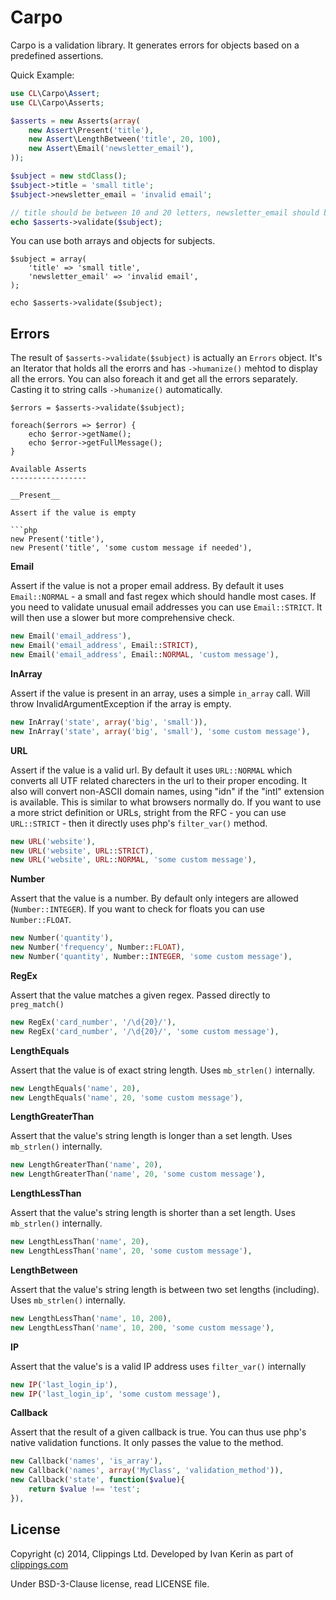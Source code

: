 Carpo
=====

Carpo is a validation library. It generates errors for objects based on a predefined assertions.

Quick Example:

```php
use CL\Carpo\Assert;
use CL\Carpo\Asserts;

$asserts = new Asserts(array(
    new Assert\Present('title'),
    new Assert\LengthBetween('title', 20, 100),
    new Assert\Email('newsletter_email'),
));

$subject = new stdClass();
$subject->title = 'small title';
$subject->newsletter_email = 'invalid email';

// title should be between 10 and 20 letters, newsletter_email should be a valid email
echo $asserts->validate($subject);

```

You can use both arrays and objects for subjects.

```
$subject = array(
    'title' => 'small title',
    'newsletter_email' => 'invalid email',
);

echo $asserts->validate($subject);
```

Errors
------

The result of ``$asserts->validate($subject)`` is actually an ``Errors`` object. It's an Iterator that holds all the erorrs and has ``->humanize()`` mehtod to display all the errors.
You can also foreach it and get all the errors separately. Casting it to string calls ``->humanize()`` automatically.

```
$errors = $asserts->validate($subject);

foreach($errors => $error) {
    echo $error->getName();
    echo $error->getFullMessage();
}

Available Asserts
-----------------

__Present__

Assert if the value is empty

```php
new Present('title'),
new Present('title', 'some custom message if needed'),
```

__Email__

Assert if the value is not a proper email address. By default it uses ``Email::NORMAL`` - a small and fast regex which should handle most cases.
If you need to validate unusual email addresses you can use ``Email::STRICT``. It will then use a slower but more comprehensive check.

```php
new Email('email_address'),
new Email('email_address', Email::STRICT),
new Email('email_address', Email::NORMAL, 'custom message'),
```

__InArray__

Assert if the value is present in an array, uses a simple ``in_array`` call. Will throw InvalidArgumentException if the array is empty.

```php
new InArray('state', array('big', 'small')),
new InArray('state', array('big', 'small'), 'some custom message'),
```

__URL__

Assert if the value is a valid url. By default it uses ``URL::NORMAL`` which converts all UTF related charecters in the url to their proper encoding. It also will convert non-ASCII domain names, using "idn" if the "intl" extension is available. This is similar to what browsers normally do.
If you want to use a more strict definition or URLs, stright from the RFC - you can use ``URL::STRICT`` - then it directly uses php's ``filter_var()`` method.

```php
new URL('website'),
new URL('website', URL::STRICT),
new URL('website', URL::NORMAL, 'some custom message'),
```

__Number__

Assert that the value is a number. By default only integers are allowed (``Number::INTEGER``). If you want to check for floats you can use ``Number::FLOAT``.

```php
new Number('quantity'),
new Number('frequency', Number::FLOAT),
new Number('quantity', Number::INTEGER, 'some custom message'),
```

__RegEx__

Assert that the value matches a given regex. Passed directly to ``preg_match()``

```php
new RegEx('card_number', '/\d{20}/'),
new RegEx('card_number', '/\d{20}/', 'some custom message'),
```

__LengthEquals__

Assert that the value is of exact string length. Uses ``mb_strlen()`` internally.

```php
new LengthEquals('name', 20),
new LengthEquals('name', 20, 'some custom message'),
```

__LengthGreaterThan__

Assert that the value's string length is longer than a set length. Uses ``mb_strlen()`` internally.

```php
new LengthGreaterThan('name', 20),
new LengthGreaterThan('name', 20, 'some custom message'),
```

__LengthLessThan__

Assert that the value's string length is shorter than a set length. Uses ``mb_strlen()`` internally.

```php
new LengthLessThan('name', 20),
new LengthLessThan('name', 20, 'some custom message'),
```

__LengthBetween__

Assert that the value's string length is between two set lengths (including). Uses ``mb_strlen()`` internally.

```php
new LengthLessThan('name', 10, 200),
new LengthLessThan('name', 10, 200, 'some custom message'),
```

__IP__

Assert that the value's is a valid IP address uses ``filter_var()`` internally

```php
new IP('last_login_ip'),
new IP('last_login_ip', 'some custom message'),
```

__Callback__

Assert that the result of a given callback is true. You can thus use php's native validation functions. It only passes the value to the method.

```php
new Callback('names', 'is_array'),
new Callback('names', array('MyClass', 'validation_method')),
new Callback('state', function($value){
    return $value !== 'test';
}),
```

## License

Copyright (c) 2014, Clippings Ltd. Developed by Ivan Kerin as part of [clippings.com](http://clippings.com)

Under BSD-3-Clause license, read LICENSE file.
